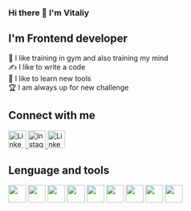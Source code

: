 ### Hi there 👋 I'm Vitaliy

## I'm Frontend developer
💪 I like training in gym and also training my mind<br>
✍ I like to write a code<br>
🌱 I like to learn new tools<br>
🏆 I am always up for new challenge

## Connect with me
  <a href="https://www.linkedin.com/jobs/" target="_blank">
    <img src="https://cdn4.iconfinder.com/data/icons/bubble-gradient-social-media-1/200/linkedin-512.png" width='35px'  alt='LinkedIn'><img>
  </a>
  <a href="https://www.linkedin.com/jobs/" target="_blank">
    <img src="https://cdn4.iconfinder.com/data/icons/bubble-gradient-social-media-1/200/instagram-512.png" width='35px' alt='Instagram'><img>
  </a>
  <a href="https://t.me/vitalikplatko" target="_blank">
    <img src="https://cdn4.iconfinder.com/data/icons/bubble-gradient-social-media-1/200/telegramm-512.png" width='35px' alt='LinkedIn'><img>
  </a>


## Lenguage and tools

<img src="https://cdn1.iconfinder.com/data/icons/logotypes/32/badge-html-5-512.png" width="35px"></img>
<img src="https://cdn1.iconfinder.com/data/icons/logotypes/32/badge-css-3-512.png" width="35px"></img>
<img src="https://cdn4.iconfinder.com/data/icons/logos-and-brands/512/187_Js_logo_logos-512.png" width="35px"></img>
<img src="https://cdn4.iconfinder.com/data/icons/logos-and-brands/512/288_Sass_logo-512.png" width="35px"></img>
<img src="https://icons.veryicon.com/png/o/business/vscode-program-item-icon/typescript-def.png" width="35px"></img>
<img src="https://cdn0.iconfinder.com/data/icons/logos-brands-in-colors/128/react_color-512.png" width="35px"></img>
<img src="https://assets.stickpng.com/images/5848309bcef1014c0b5e4a9a.png](https://cdn4.iconfinder.com/data/icons/logos-brands-5/24/redux-512.png" width="35px"></img>
<img src="https://cdn4.iconfinder.com/data/icons/logos-brands-in-colors/3000/figma-logo-512.png" width="35px"></img>
<img src="https://cdn2.iconfinder.com/data/icons/social-icons-33/128/Github-512.png" width="35px"></img>
